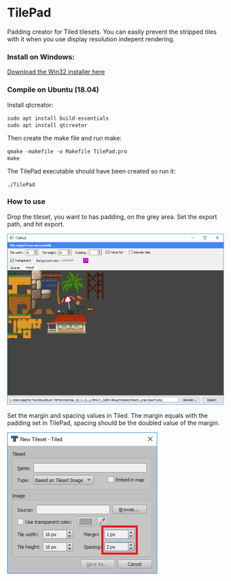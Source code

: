 TilePad
=======

Padding creator for Tiled tilesets. You can easily prevent the stripped tiles with it when you use display resolution indepent rendering.

### Install on Windows:

[Download the Win32 installer here](https://github.com/goph-R/TilePad/releases/download/release-0.4.0/tilepad-setup.exe)

### Compile on Ubuntu (18.04)

Install qtcreator:

```
sudo apt install build-essentials
sudo apt install qtcreator
```

Then create the make file and run make:

```
qmake -makefile -o Makefile TilePad.pro
make
```

The TilePad executable should have been created so run it:

```
./TilePad
```

### How to use

Drop the tileset, you want to has padding, on the grey area. Set the export path, and hit export.

![Screenshot](https://raw.githubusercontent.com/goph-R/TilePad/master/images/screenshot.png)

Set the margin and spacing values in Tiled. The margin equals with the padding set in TilePad, spacing should be the doubled value of the margin.

![Screenshot](https://raw.githubusercontent.com/goph-R/TilePad/master/images/tiled_settings.png)
